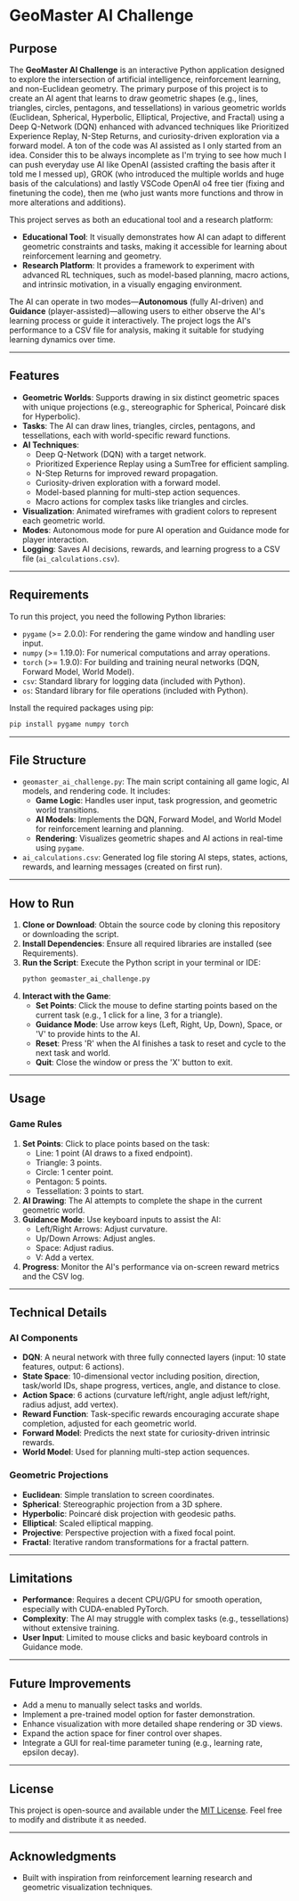 # GeoMaster AI Challenge

## Purpose
The **GeoMaster AI Challenge** is an interactive Python application designed to explore the intersection of artificial intelligence, reinforcement learning, and non-Euclidean geometry. The primary purpose of this project is to create an AI agent that learns to draw geometric shapes (e.g., lines, triangles, circles, pentagons, and tessellations) in various geometric worlds (Euclidean, Spherical, Hyperbolic, Elliptical, Projective, and Fractal) using a Deep Q-Network (DQN) enhanced with advanced techniques like Prioritized Experience Replay, N-Step Returns, and curiosity-driven exploration via a forward model. A ton of the code was AI assisted as I only started from an idea. Consider this to be always incomplete as I'm trying to see how much I can push everyday use AI like OpenAI (assisted crafting the basis after it told me I messed up), GROK (who introduced the multiple worlds and huge basis of the calculations) and lastly VSCode OpenAI o4 free tier (fixing and finetuning the code), then me (who just wants more functions and throw in more alterations and additions).

This project serves as both an educational tool and a research platform:
- **Educational Tool**: It visually demonstrates how AI can adapt to different geometric constraints and tasks, making it accessible for learning about reinforcement learning and geometry.
- **Research Platform**: It provides a framework to experiment with advanced RL techniques, such as model-based planning, macro actions, and intrinsic motivation, in a visually engaging environment.

The AI can operate in two modes—**Autonomous** (fully AI-driven) and **Guidance** (player-assisted)—allowing users to either observe the AI's learning process or guide it interactively. The project logs the AI's performance to a CSV file for analysis, making it suitable for studying learning dynamics over time.

---

## Features
- **Geometric Worlds**: Supports drawing in six distinct geometric spaces with unique projections (e.g., stereographic for Spherical, Poincaré disk for Hyperbolic).
- **Tasks**: The AI can draw lines, triangles, circles, pentagons, and tessellations, each with world-specific reward functions.
- **AI Techniques**:
  - Deep Q-Network (DQN) with a target network.
  - Prioritized Experience Replay using a SumTree for efficient sampling.
  - N-Step Returns for improved reward propagation.
  - Curiosity-driven exploration with a forward model.
  - Model-based planning for multi-step action sequences.
  - Macro actions for complex tasks like triangles and circles.
- **Visualization**: Animated wireframes with gradient colors to represent each geometric world.
- **Modes**: Autonomous mode for pure AI operation and Guidance mode for player interaction.
- **Logging**: Saves AI decisions, rewards, and learning progress to a CSV file (`ai_calculations.csv`).

---

## Requirements
To run this project, you need the following Python libraries:
- `pygame` (>= 2.0.0): For rendering the game window and handling user input.
- `numpy` (>= 1.19.0): For numerical computations and array operations.
- `torch` (>= 1.9.0): For building and training neural networks (DQN, Forward Model, World Model).
- `csv`: Standard library for logging data (included with Python).
- `os`: Standard library for file operations (included with Python).

Install the required packages using pip:
```bash
pip install pygame numpy torch
```

---

## File Structure
- `geomaster_ai_challenge.py`: The main script containing all game logic, AI models, and rendering code. It includes:
  - **Game Logic**: Handles user input, task progression, and geometric world transitions.
  - **AI Models**: Implements the DQN, Forward Model, and World Model for reinforcement learning and planning.
  - **Rendering**: Visualizes geometric shapes and AI actions in real-time using `pygame`.
- `ai_calculations.csv`: Generated log file storing AI steps, states, actions, rewards, and learning messages (created on first run).

---

## How to Run
1. **Clone or Download**: Obtain the source code by cloning this repository or downloading the script.
2. **Install Dependencies**: Ensure all required libraries are installed (see Requirements).
3. **Run the Script**: Execute the Python script in your terminal or IDE:
   ```bash
   python geomaster_ai_challenge.py
   ```
4. **Interact with the Game**:
   - **Set Points**: Click the mouse to define starting points based on the current task (e.g., 1 click for a line, 3 for a triangle).
   - **Guidance Mode**: Use arrow keys (Left, Right, Up, Down), Space, or 'V' to provide hints to the AI.
   - **Reset**: Press 'R' when the AI finishes a task to reset and cycle to the next task and world.
   - **Quit**: Close the window or press the 'X' button to exit.

---

## Usage
### Game Rules
1. **Set Points**: Click to place points based on the task:
   - Line: 1 point (AI draws to a fixed endpoint).
   - Triangle: 3 points.
   - Circle: 1 center point.
   - Pentagon: 5 points.
   - Tessellation: 3 points to start.
2. **AI Drawing**: The AI attempts to complete the shape in the current geometric world.
3. **Guidance Mode**: Use keyboard inputs to assist the AI:
   - Left/Right Arrows: Adjust curvature.
   - Up/Down Arrows: Adjust angles.
   - Space: Adjust radius.
   - V: Add a vertex.
4. **Progress**: Monitor the AI's performance via on-screen reward metrics and the CSV log.

---

## Technical Details
### AI Components
- **DQN**: A neural network with three fully connected layers (input: 10 state features, output: 6 actions).
- **State Space**: 10-dimensional vector including position, direction, task/world IDs, shape progress, vertices, angle, and distance to close.
- **Action Space**: 6 actions (curvature left/right, angle adjust left/right, radius adjust, add vertex).
- **Reward Function**: Task-specific rewards encouraging accurate shape completion, adjusted for each geometric world.
- **Forward Model**: Predicts the next state for curiosity-driven intrinsic rewards.
- **World Model**: Used for planning multi-step action sequences.

### Geometric Projections
- **Euclidean**: Simple translation to screen coordinates.
- **Spherical**: Stereographic projection from a 3D sphere.
- **Hyperbolic**: Poincaré disk projection with geodesic paths.
- **Elliptical**: Scaled elliptical mapping.
- **Projective**: Perspective projection with a fixed focal point.
- **Fractal**: Iterative random transformations for a fractal pattern.

---

## Limitations
- **Performance**: Requires a decent CPU/GPU for smooth operation, especially with CUDA-enabled PyTorch.
- **Complexity**: The AI may struggle with complex tasks (e.g., tessellations) without extensive training.
- **User Input**: Limited to mouse clicks and basic keyboard controls in Guidance mode.

---

## Future Improvements
- Add a menu to manually select tasks and worlds.
- Implement a pre-trained model option for faster demonstration.
- Enhance visualization with more detailed shape rendering or 3D views.
- Expand the action space for finer control over shapes.
- Integrate a GUI for real-time parameter tuning (e.g., learning rate, epsilon decay).

---

## License
This project is open-source and available under the [MIT License](LICENSE). Feel free to modify and distribute it as needed.

---

## Acknowledgments
- Built with inspiration from reinforcement learning research and geometric visualization techniques.